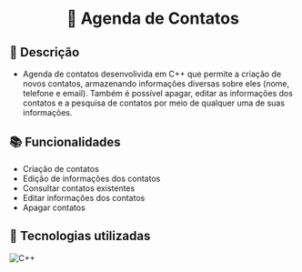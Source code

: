 <h1 align="center">📒 Agenda de Contatos</h1>

## :memo: Descrição
*  Agenda de contatos desenvolivida em C++ que permite a criação de novos contatos, armazenando informações diversas sobre eles (nome, telefone e email). Também é possível apagar, editar as informações dos contatos e a pesquisa de contatos por meio de qualquer uma de suas informações. 
## :books: Funcionalidades
* Criação de contatos
* Edição de informações dos contatos
* Consultar contatos existentes
* Editar informações dos contatos
* Apagar contatos

## :wrench: Tecnologias utilizadas

<div>
  <img src="https://img.shields.io/badge/c++-%2300599C.svg?style=for-the-badge&logo=c%2B%2B&logoColor=white" alt="C++">
</div>

